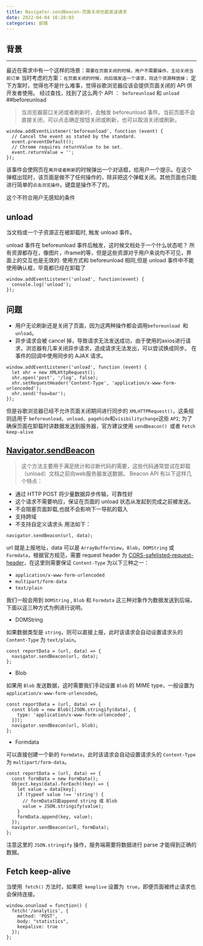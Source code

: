 ```yaml
---
title: Navigator.sendBeacon-页面关闭也能发送请求
date: 2022-04-04 16:28:03
categories: 前端
---
```

## 背景
---
最近在需求中有一个这样的场景：`需要在页面关闭的时候，用户不需要操作，主动关闭当前订单`
当时考虑的方案：`在页面关闭的时候，向后端发送一个请求，将这个资源释放掉；`
定下方案时，觉得也不是什么难事，觉得谷歌浏览器应该会提供页面关闭的 API 供开发者使用。
经过查找，找到了这么两个 API ：` beforeunload` 和 `unload`
##beforeunload

>当浏览器窗口关闭或者刷新时，会触发 beforeunload 事件。当前页面不会直接关闭，可以点击确定按钮关闭或刷新，也可以取消关闭或刷新。
```
window.addEventListener('beforeunload', function (event) {
  // Cancel the event as stated by the standard.
  event.preventDefault();
  // Chrome requires returnValue to be set.
  event.returnValue = '';
});

```
该事件会使网页在`离开或者刷新`的时候弹出一个对话框，给用户一个提示。在这个弹框出现时，该页面是做不了任何操作的，除非把这个弹框关闭。其他页面也只能进行简单的`点击浏览操作`，键盘是操作不了的。

这个不符合用户无感知的条件

## unload

当文档或一个子资源正在被卸载时, 触发 unload 事件。

unload 事件在 beforeunload 事件后触发，这时候文档处于一个什么状态呢？
所有资源都存在，像图片，iframe的等，但是这些资源对于用户来说均不可见，界面上的交互也是无效的.
使用方式和 beforeunload 相同,但是 unload 事件中不能使用确认框，毕竟都已经在卸载了
```
window.addEventListener('unload', function(event) {
  console.log('unload');
});
```
## 问题
- 用户无论刷新还是关闭了页面，因为这两种操作都会调用`beforeunload `和 `unload`。
- 异步请求会被 cancel 掉，导致请求无法发送成功，由于使用的axios进行请求，浏览器有几率关闭异步请求，造成请求无法发出，可以尝试换成同步。
在事件的回调中使用同步的 AJAX 请求。
```
window.addEventListener('unload', function (event) {
  let xhr = new XMLHttpRequest();
  xhr.open('post', '/log', false);
  xhr.setRequestHeader('Content-Type', 'application/x-www-form-urlencoded');
  xhr.send('foo=bar');
});
```
但是谷歌浏览器已经不允许页面关闭期间进行同步的 `XMLHTTPRequest()`，这条规则适用于 `beforeunload`、`unload`、`pagehide`和`visibilitychange`这些 `API`;
为了确保页面在卸载时讲数据发送到服务器，官方建议使用 `sendBeacon() `或者 `Fetch keep-alive`
## [Navigator.sendBeacon](https://developer.mozilla.org/zh-CN/docs/Web/API/Navigator/sendBeacon)
>这个方法主要用于满足统计和诊断代码的需要，这些代码通常尝试在卸载（unload）文档之前向web服务器发送数据。
Beacon API 有以下这样几个特点：
- 通过 HTTP POST 将少量数据异步传输，可靠性好
- 这个请求不需要响应，保证在页面的 unload 状态从发起到完成之前被发送。
- 不会阻塞页面卸载,也就不会影响下一导航的载入
- 支持跨域
- 不支持自定义请求头
用法如下：

```
navigator.sendBeacon(url, data);

```

url 就是上报地址，data 可以是 `ArrayBufferView`，`Blob`，`DOMString` 或 `Formdata`，根据官方规范，需要 request header 为 [CORS-safelisted-request-header](https://fetch.spec.whatwg.org/#cors-safelisted-request-header)，在这里则需要保证 `Content-Type` 为以下三种之一：

*   `application/x-www-form-urlencoded`
*   `multipart/form-data`
*   `text/plain`

我们一般会用到 `DOMString` , `Blob` 和 `Formdata` 这三种对象作为数据发送到后端，下面以这三种方式为例进行说明。

*   DOMString

如果数据类型是 `string`，则可以直接上报，此时该请求会自动设置请求头的 `Content-Type` 为 `text/plain`。

```
const reportData = (url, data) => {
  navigator.sendBeacon(url, data);
};

```

*   Blob

如果用 `Blob` 发送数据，这时需要我们手动设置 `Blob` 的 MIME type，一般设置为 `application/x-www-form-urlencoded`。

```
const reportData = (url, data) => {
  const blob = new Blob([JSON.stringify(data), {
    type: 'application/x-www-form-urlencoded',
  }]);
  navigator.sendBeacon(url, blob);
};

```

*   Formdata

可以直接创建一个新的 `Formdata`，此时该请求会自动设置请求头的 `Content-Type` 为 `multipart/form-data`。

```
const reportData = (url, data) => {
  const formData = new FormData();
  Object.keys(data).forEach((key) => {
    let value = data[key];
    if (typeof value !== 'string') {
      // formData只能append string 或 Blob
      value = JSON.stringify(value);
    }
    formData.append(key, value);
  });
  navigator.sendBeacon(url, formData);
};

```

注意这里的 `JSON.stringify` 操作，服务端需要将数据进行 parse 才能得到正确的数据。
## Fetch keep-alive

当使用` fetch()` 方法时，如果把` keeplive` 设置为` true`，即便页面被终止请求也会保持连接。
```
window.onunload = function() {
  fetch('/analytics', {
    method: 'POST',
    body: "statistics",
    keepalive: true
  });
};
```
